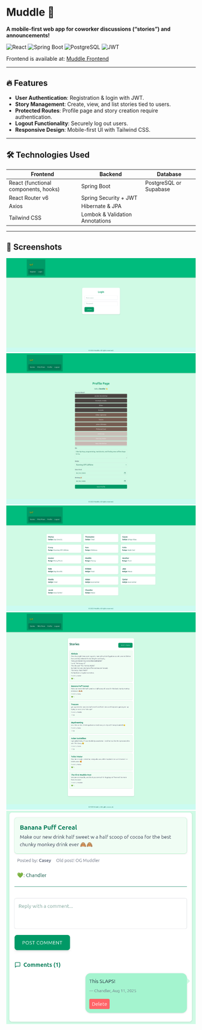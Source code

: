 # Muddle 🚀

**A mobile-first web app for coworker discussions (“stories”) and announcements!**  

![React](https://img.shields.io/badge/React-17-blue) ![Spring Boot](https://img.shields.io/badge/Spring%20Boot-3.2-green) ![PostgreSQL](https://img.shields.io/badge/PostgreSQL-14-blue) ![JWT](https://img.shields.io/badge/JWT-auth-orange)

Frontend is available at: [Muddle Frontend](https://github.com/ckaycodes/muddle-frontend)


---

## 🔥 Features
- **User Authentication**: Registration & login with JWT.  
- **Story Management**: Create, view, and list stories tied to users.  
- **Protected Routes**: Profile page and story creation require authentication.  
- **Logout Functionality**: Securely log out users.  
- **Responsive Design**: Mobile-first UI with Tailwind CSS.  

---

## 🛠 Technologies Used

| Frontend | Backend | Database |
|----------|---------|---------|
| React (functional components, hooks) | Spring Boot | PostgreSQL or Supabase |
| React Router v6 | Spring Security + JWT |  |
| Axios | Hibernate & JPA |  |
| Tailwind CSS | Lombok & Validation Annotations |  |

---

## 📸 Screenshots
![Login Screenshot](assets/loginScreenshot.png)
![Profile Page Screenshot](assets/profilePage.png)
![Users Page Screenshot](assets/philzPham.png)
![Stories Page Screenshot](assets/storiesPage.png)
![Story Detail Page Screenshot](assets/storyDetailPage.png)


